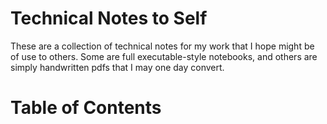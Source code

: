 # Technical Notes to Self

These are a collection of technical notes for my work that I hope might be of use to others.  Some are full executable-style notebooks, and others are simply handwritten pdfs that I may one day convert.  

# Table of Contents

```{tableofcontents}
```
